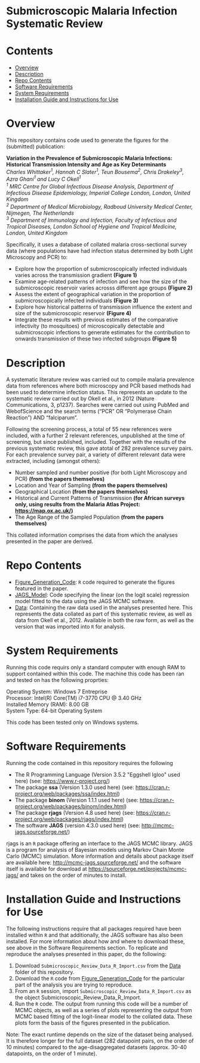 # Submicroscopic Malaria Infection Systematic Review

# Contents

- [Overview](#Overview)
- [Description](#Description)
- [Repo Contents](#Repo-Contents)
- [Software Requirements](#Software-Requirements)
- [System Requirements](#System-Requirements)
- [Installation Guide and Instructions for Use](#Installation-Guide-and-Instructions-for-Use)

# Overview
This repository contains code used to generate the figures for the (submitted) publication:

**Variation in the Prevalence of Submicroscopic Malaria Infections: Historical Transmission Intensity and Age as Key Determinants**   
*Charles Whittaker<sup>1</sup>, Hannah C Slater<sup>1</sup>, Teun Bousema<sup>2</sup>, Chris Drakeley<sup>3</sup>, Azra Ghani<sup>1</sup> and Lucy C Okell<sup>1</sup>*  
*<sup>1</sup>  MRC Centre for Global Infectious Disease Analysis, Department of Infectious Disease Epidemiology, Imperial College London, London, United Kingdom*  
*<sup>2</sup>  Department of Medical Microbiology, Radboud University Medical Center, Nijmegen, The Netherlands*  
*<sup>3</sup>  Department of Immunology and Infection, Faculty of Infectious and Tropical Diseases, London School of Hygiene and Tropical Medicine, London, United Kingdom*  

Specifically, it uses a database of collated malaria cross-sectional survey data (where populations have had infection status determined by both Light Microscopy and PCR) to:

- Explore how the proportion of submicroscopically infected individuals varies across the transmission gradient **(Figure 1)**
- Examine age-related patterns of infection and see how the size of the submicroscopic reservoir varies acrosss different age groups **(Figure 2)**
- Assess the extent of geographical variation in the proportion of submicroscopically infected individuals **(Figure 3)** 
- Explore how historical patterns of transmission influence the extent and size of the submicroscopic reservoir **(Figure 4)**
- Integrate these results with previous estimates of the comparative infectivity (to mosquitoes) of microscopically detectable and submicroscopic infections to generate estimates for the contribution to onwards transmission of these two infected subgroups **(Figure 5)** 

# Description
A systematic literature review was carried out to compile malaria prevalence data from references where both microscopy and PCR based methods had been used to determine infection status. This represents an update to the systematic review carried out by Okell et al., in 2012 (Nature Communications, 3, p1237). Searches were carried out using PubMed and WebofScience and the search terms (“PCR” OR “Polymerase Chain Reaction”) AND “falciparum”. 

Following the screening process, a total of 55 new references were included, with a further 2 relevant references, unpublished at the time of screening, but since published, included. Together with the results of the previous systematic review, this gave atotal of 282 prevalence survey pairs. For each prevalence survey pair, a variety of different relevant data were extracted, including (amongst others):

- Number sampled and number positive (for both Light Microscopy and PCR) **(from the papers themselves)**
- Location and Year of Sampling **(from the papers themselves)**
- Geographical Location **(from the papers themselves)**
- Historical and Current Patterns of Transmission **(for African surveys only, using results from the Malaria Atlas Project: https://map.ox.ac.uk/)**
- The Age Range of the Sampled Population **(from the papers themselves)**

This collated information comprises the data from which the analyses presented in the paper are derived.

# Repo Contents

- [Figure_Generation_Code](./Figure_Generation_Code): `R` code required to generate the figures featured in the paper.
- [JAGS_Model](./JAGS_Model): Code specifying the linear (on the logit scale) regression model fitted to the data using the JAGS MCMC software.   
- [Data](./Data): Containing the raw data used in the analyses presented here. This represents the data collated as part of this systematic review, as well as data from Okell et al., 2012. Available in both the raw form, as well as the version that was imported into `R` for analysis.   

# System Requirements

Running this code requirs only a standard computer with enough RAM to support contained within this code. The machine this code has been ran and tested on has the following proprties:

Operating System: Windows 7 Entreprise   
Processor: Intel(R) Core(TM) i7-3770 CPU @ 3.40 GHz   
Installed Memory (RAM): 8.00 GB  
System Type: 64-bit Operating System  

This code has been tested only on Windows systems.

# Software Requirements

Running the code contained in this repository requires the following

- The R Programming Language (Version 3.5.2 "Eggshell Igloo" used here) (see: https://www.r-project.org/)
- The package **ssa** (Version 1.3.0 used here) (see: https://cran.r-project.org/web/packages/ssa/index.html)
- The package **binom** (Version 1.1.1 used here) (see: https://cran.r-project.org/web/packages/binom/index.html)
- The package **rjags** (Version 4.8 used here) (see: https://cran.r-project.org/web/packages/rjags/index.html)
- The software **JAGS** (version 4.3.0 used here) (see: http://mcmc-jags.sourceforge.net/)

rjags is an `R` package offering an interface to the JAGS MCMC library. JAGS is a program for analysis of Bayesian models using Markov Chain Monte Carlo (MCMC) simulation. More information and details about package itself are available here: http://mcmc-jags.sourceforge.net/ and the software itself is available for download at https://sourceforge.net/projects/mcmc-jags/ and takes on the order of minutes to install. 

# Installation Guide and Instructions for Use
The following instructions require that all packages required have been installed within `R` and that additionally, the JAGS software has also been installed. For more information about how and where to download these, see above in the Software Requirements section. 
To replicate and reproduce the analyses presented in this paper, do the following: 

1. Download `Submicroscopic_Review_Data_R_Import.csv` from the [Data](./Data) folder of this repository. 
2. Download the `R` code from  [Figure_Generation_Code](./Figure_Generation_Code) for the particular part of the analysis you are trying to reproduce. 
3. From an `R` session, import `Submicroscopic_Review_Data_R_Import.csv` as the object Submicroscopic_Review_Data_R_Import. 
4. Run the `R` code. The output from running this code will be a number of MCMC objects, as well as a series of plots representing the output from MCMC based fitting of the logit-linear model to the collated data. These plots form the basis of the figures presented in the publication. 

Note: The exact runtime depends on the size of the dataset being analysed. It is therefore longer for the full dataset (282 datapoint pairs, on the order of 10 minutes) compared to the age-disaggregated datasets (approx. 30-40 datapoints, on the order of 1 minute). 



